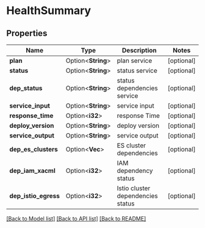 # HealthSummary

## Properties

Name | Type | Description | Notes
------------ | ------------- | ------------- | -------------
**plan** | Option<**String**> | plan service | [optional]
**status** | Option<**String**> | status service | [optional]
**dep_status** | Option<**String**> | status dependencies service | [optional]
**service_input** | Option<**String**> | service input | [optional]
**response_time** | Option<**i32**> | response Time | [optional]
**deploy_version** | Option<**String**> | deploy version | [optional]
**service_output** | Option<**String**> | service output | [optional]
**dep_es_clusters** | Option<**Vec<i32>**> | ES cluster dependencies | [optional]
**dep_iam_xacml** | Option<**i32**> | IAM dependency status | [optional]
**dep_istio_egress** | Option<**i32**> | Istio cluster dependencies status | [optional]

[[Back to Model list]](../README.md#documentation-for-models) [[Back to API list]](../README.md#documentation-for-api-endpoints) [[Back to README]](../README.md)


